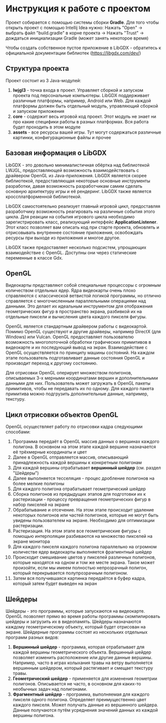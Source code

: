 # Инструкция к работе с проектом

Проект собирается с помощью системы сборки **Gradle**. Для того чтобы открыть проект с помощью Intellij Idea нужно: 
Нажать "Open" -> выбрать файл "build.gradle" в корне проекта -> Нажать "Trust" -> дождаться инициализации Gradle 
(может занять некоторое время)

Чтобы создать собственное пустое приложение в LibGDX - обратитесь к официальной документации библиотек 
(https://libgdx.com/dev/)

## Структура проекта
Проект состоит из 3 Java-модулей:
1. **lwjgl3** - точка входа в проект. Управляет сборкой и запуском проекта под персональные компьютеры. LibGDX 
   поддерживает различные платформы, например, Android или Web. Для каждой платформы должен быть отдельный модуль, 
   управляющий сборкой и запуском приложения
2. **core** - содержит весь игровой код проект. Этот модуль не знает ни про какие специфики работы в разных 
   платформах. Вся работа будет проходить в этом модуле
3. **assets** - все ресурсы вашей игры. Тут могут содержаться различные картинки, конфигурационные файлы и прочее

## Базовая информация о LibGDX
LibGDX - это довольно минималистичная обёртка над библиотекой LWJGL, предоставляющей возможность взаимодействовать с 
драйвером OpenGL из Java-приложения. LibGDX является скорее библиотекой, предоставляющая некоторые основные 
инструменты разработки, давая возможность разработчикам самим сделать основную архитектуру игры и её рендеринг. 
LibGDX также является кроссплатформенной библиотекой.

LibGDX самостоятельно реализует главный игровой цикл, предоставляя разработчику возможность реагировать на различные 
события этого цикла. Для реакции на события игрового цикла необходимо зарегистрировать класс, реализующий интерфейс 
**ApplicationListener**. Этот класс позволяет вам описать код при старте проекта, обновлять и отрисовывать 
внутреннее состояние приложения, освобождать ресурсы при выходе из приложения и многое другое.

LibGDX также предоставляет несколько подсистем, упрощающих взаимодействие с OpenGL. Доступны они через статические 
переменные в классе Gdx.

## OpenGL
Видеокарты представляют собой специальные процессоры с огромным количеством отдельных ядер. Ядра видеокарты очень 
плохо справляются с классической ветвистой логикой программы, но отлично справляется с многочисленным параллельными 
операциями над данными. Это делает их идеальным инструментом для отображения геометрических фигур в пространство 
экрана, разбивкой их на отдельные пиксели и вычисления цвета каждого пикселя фигуры.

OpenGL является стандартным драйвером работы с видеокартой. Помимо OpenGL существуют и другие драйверы, например 
DirectX (для Windows) или Vulcan. OpenGL предоставляет пользователю возможность многопоточной обработки графических 
примитивов в видеокарте и их последующий вывод на экран. Взаимодействие с OpenGL осуществляется по принципу машины 
состояний. На каждом этапе пользователь подготавливает данные состояния OpenGL и производит переход к другому 
состоянию.

Для отрисовки OpenGL оперирует множеством полигонов, описываемых 3-х мерными координатами вершин и дополнительными 
данными для них. Пользователь может загружать в OpenGL пакеты примитивов, чтобы не передавать их по одному. Для 
каждого пакета примитива можно подгрузить дополнительные данные, например, текстуру.

## Цикл отрисовки объектов OpenGL
OpenGL осуществляет работу по отрисовки кадра следующими способами:
1. Программа передаёт в OpenGL массив данных о вершинах каждого полигона. В основном на этом этапе каждой вершине 
   назначается её трёхмерные координаты и цвет
2. Далее в OpenGL отправляется массив, описывающий принадлежность каждой вершины к конкретным полигонам
3. Для каждой вершины отрабатывает **вершинный шейдер** (см. раздел "Шейдеры")
4. Далее выполняется тесселяция - процес дробление полигонов на более мелкие полигоны
5. Для каждого полигона отрабатывает геометрический шейдер
6. Сборка полигонов из предыдущих этапов для подготовки их к растеризации - процессу превращения геометрических 
   фигур в набор пикселей на экране
7. Обрабатывание и отсечение. На этом этапе происходит удаление некоторых полигонов или частей полигонов, которые не 
   могут быть увидены пользователем на экране. Необходимо для оптимизации растеризации.
8. Растеризация. На этом этапе все геометрические фигуры с помощью интерполяции разбиваются на множество пикселей на 
   экране монитора
9. Для каждого пикселя каждого полигона параллельно на огромном количестве ядер видеокарты выполняется фрагментный 
   шейдер
10. Происходит смешивание цветов у пикселей различных полигонов, которые находятся на одном и том же месте экрана. 
    Такое может произойти, если мы имеем полностью непрозрачный полигон, который перекрывается полупрозрачным 
    полигоном.
11. Затем вся получившаяся картинка передаётся в буфер кадра, который затем будет выведен на экран

## Шейдеры
Шейдеры - это программы, которые запускаются на видеокарте. OpenGL позволяет прямо во время работы программы 
скомпилировать шейдеры и загрузить их в видеопамять. Шейдеры назначаются каждому геометрическому объекту, который 
будет отрисован на экране. Шейдерные программы состоят из нескольких отдельных программ разных видов:
1. **Вершинный шейдер** - программа, которая отрабатывает для каждой вершины геометрического объекта. Вершинный 
   шейдер позволяет изменить расположение или другие данные вершины. Например, часто в играх колыхания травы на 
   ветру выполняется вершинным шейдером, который растягивает и смещает текстуру травы.
2. **Геометрический шейдер** - применяется для изменения геометрии полигонов. Описывается не часто, в основном для 
   каких-то необычных задач над полигонами.
3. **Фрагментный шейдер** - программа, выполняемая для каждого пикселя одного полигона. Определяет преимущественно 
   цвет каждого пикселя. Может получать данные из вершинного шейдера. Данные получаются путём усреднения значений 
   данных из каждой вершины полигона.
